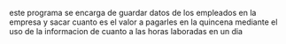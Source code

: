 este programa se encarga de guardar datos de los empleados en la empresa y sacar cuanto es el valor a pagarles en la
quincena mediante el uso de la informacion de cuanto a las horas laboradas en un dia